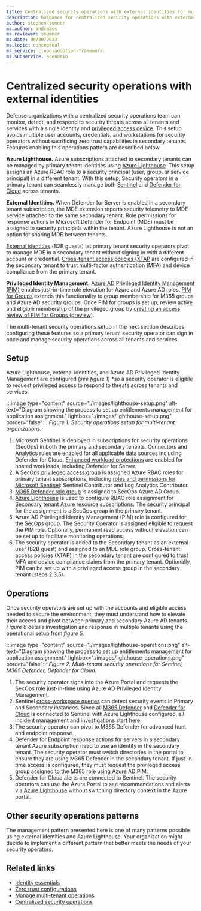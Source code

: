 ```yaml
---
title: Centralized security operations with external identities for multi-tenant defense organizations
description: Guidance for centralized security operations with external identities
author: stephen-sumner
ms.author: andrmass
ms.reviewer: ssumner
ms.date: 06/30/2023
ms.topic: conceptual
ms.service: cloud-adoption-framework
ms.subservice: scenario
---
```


# Centralized security operations with external identities

Defense organizations with a centralized security operations team can monitor, detect, and respond to security threats across all tenants and services with a single identity and [privileged access device](/azure/security/privileged-access-workstations/privileged-access-deployment). This setup avoids multiple user accounts, credentials, and workstations for security operators without sacrificing zero trust capabilities in secondary tenants. Features enabling this operations pattern are described below.

**Azure Lighthouse.** Azure subscriptions attached to secondary tenants can be managed by primary tenant identities using [Azure Lighthouse](/azure/lighthouse/overview). This setup assigns an Azure RBAC role to a security principal (user, group, or service principal) in a different tenant. With this setup, Security operators in a primary tenant can seamlessly manage both [Sentinel](/azure/sentinel/extend-sentinel-across-workspaces-tenants) and [Defender for Cloud](/azure/defender-for-cloud/cross-tenant-management) across tenants.

**External Identities.** When Defender for Server is enabled in a secondary tenant subscription, the MDE extension reports security telemetry to MDE service attached to the same secondary tenant. Role permissions for response actions in Microsoft Defender for Endpoint (MDE) must be assigned to security principals within the tenant. Azure Lighthouse is not an option for sharing MDE between tenants.

[External identities](/azure/active-directory/external-identities/what-is-b2b) (B2B guests) let primary tenant security operators pivot to manage MDE in a secondary tenant without signing in with a different account or credential. [Cross-tenant access policies (XTAP](/azure/active-directory/external-identities/cross-tenant-access-overview) are configured in the secondary tenant to trust multi-factor authentication (MFA) and device compliance from the primary tenant.

**Privileged Identity Management.** [Azure AD Privileged Identity Management (PIM)](/azure/active-directory/privileged-identity-management/pim-configure) enables just-in-time role elevation for Azure and Azure AD roles. [PIM for Groups](/azure/active-directory/privileged-identity-management/concept-pim-for-groups) extends this functionality to group membership for M365 groups and Azure AD security groups. Once PIM for groups is set up, review active and eligible membership of the privileged group by [creating an access review of PIM for Groups (preview)](/azure/active-directory/governance/create-access-review-pim-for-groups).

The multi-tenant security operations setup in the next section describes configuring these features so a primary tenant security operator can sign in once and manage security operations across all tenants and services.

## Setup

Azure Lighthouse, external identities, and Azure AD Privileged Identity Management are configured (*see figure 1*) *so a security operator is eligible to request privileged access to respond to threats across tenants and services.

:::image type="content" source="./images/lighthouse-setup.png" alt-text="Diagram showing the process to set up entitlements management for application assignment." lightbox="./images/lighthouse-setup.png" border="false":::
*Figure 1. Security operations setup for multi-tenant organizations.*

1. Microsoft Sentinel is deployed in subscriptions for security operations (SecOps) in both the primary and secondary tenants. Connectors and Analytics rules are enabled for all applicable data sources including Defender for Cloud. [Enhanced workload protections](/azure/defender-for-cloud/enable-enhanced-security) are enabled for hosted workloads, including Defender for Server.
2. A SecOps [privileged access group](/azure/active-directory/privileged-identity-management/concept-pim-for-groups) is assigned Azure RBAC roles for primary tenant subscriptions, including [roles and permissions for Microsoft Sentinel](/azure/sentinel/roles): Sentinel Contributor and Log Analytics Contributor.
3. [M365 Defender role group](/azure/microsoft-365/security/defender-endpoint/user-roles?view=o365-worldwide) is assigned to SecOps Azure AD Group.
4. [Azure Lighthouse](/azure/lighthouse/overview) is used to configure RBAC role assignment for Secondary tenant Azure resource subscriptions. The security principal for the assignment is a SecOps group in the primary tenant.
5. Azure AD Privileged Identity Management (PIM) role is configured for the SecOps group. The Security Operator is assigned eligible to request the PIM role. Optionally, permanent read access without elevation can be set up to facilitate monitoring operations.
6. The security operator is added to the Secondary tenant as an external user (B2B guest) and assigned to an MDE role group. Cross-tenant access policies (XTAP) in the secondary tenant are configured to trust MFA and device compliance claims from the primary tenant. Optionally, PIM can be set up with a privileged access group in the secondary tenant (steps 2,3,5).

## Operations

Once security operators are set up with the accounts and eligible access needed to secure the environment, they must understand how to elevate their access and pivot between primary and secondary Azure AD tenants. *Figure 6* details investigation and response in multiple tenants using the operational setup from *figure 5.*

:::image type="content" source="./images/lighthouse-operations.png" alt-text="Diagram showing the process to set up entitlements management for application assignment." lightbox="./images/lighthouse-operations.png" border="false":::
*Figure 2. Multi-tenant security operations for Sentinel, M365 Defender, Defender for Cloud.*

1. The security operator signs into the Azure Portal and requests the SecOps role just-in-time using Azure AD Privileged Identity Management.
2. Sentinel [cross-workspace queries](/azure/sentinel/extend-sentinel-across-workspaces-tenants) can detect security events in Primary and Secondary instances. Since all [M365 Defender](/azure/sentinel/connect-microsoft-365-defender?tabs=MDE) and [Defender for Cloud](/azure/sentinel/connect-defender-for-cloud) is connected to Sentinel with Azure Lighthouse configured, all incident management and investigations start here.
3. The security operator can pivot to M365 Defender for advanced hunt and endpoint response.
4. Defender for Endpoint response actions for servers in a secondary tenant Azure subscription need to use an identity in the secondary tenant. The security operator must switch directories in the portal to ensure they are using M365 Defender in the secondary tenant. If just-in-time access is configured, they must request the privileged access group assigned to the M365 role using Azure AD PIM.
5. Defender for Cloud alerts are connected to Sentinel. The security operators can use the Azure Portal to see recommendations and alerts via [Azure Lighthouse](/azure/defender-for-cloud/cross-tenant-management) without switching directory context in the Azure portal.

## Other security operations patterns

The management pattern presented here is one of many patterns possible using external identities and Azure Lighthouse. Your organization might decide to implement a different pattern that better meets the needs of your security operators.

## Related links

- [Identity essentials](essentials.md)
- [Zero trust configurations](zero-trust-configurations.md)
- [Manage multi-tenant operations](manage-operations.md)
- [Centralized security operations](security-operations.md)
